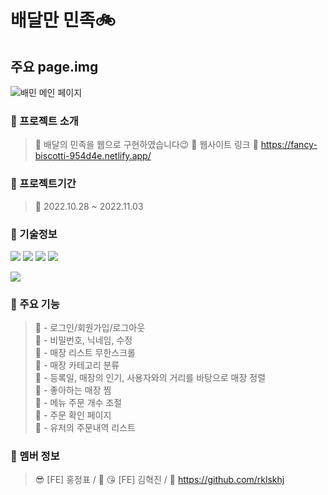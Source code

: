 # 배달만 민족🚲

## 주요 page.img

![배민 메인 페이지](https://user-images.githubusercontent.com/100943412/199680635-41265c8d-a6ce-45e1-80e7-6e356be2ce0f.png)

### 📙 프로젝트 소개
> 📌 배달의 민족을 웹으로 구현하였습니다😉
> 📌 웹사이트 링크 🔗 https://fancy-biscotti-954d4e.netlify.app/

### 📅 프로젝트기간
> 📌 2022.10.28 ~ 2022.11.03

### 📙 기술정보
<img src="https://img.shields.io/badge/react-61DAFB?style=for-the-badge&logo=react&logoColor=black"> <img src="https://img.shields.io/badge/Redux-764ABC?style=for-the-badge&logo=redux&logoColor=white"> <img src="https://img.shields.io/badge/styled-components-DB7093?style=for-the-badge&logo=styled-components&logoColor=black"> <img src="https://img.shields.io/badge/Yarn-2C8EBB?style=for-the-badge&logo=Yarn&logoColor=white">

<img src="https://img.shields.io/badge/Node.js-#339933?style=for-the-badge&logo=Yarn&logoColor=white">

### 📙 주요 기능
> 📌 - 로그인/회원가입/로그아웃  
> 📌 - 비밀번호, 닉네임, 수정  
> 📌 - 매장 리스트 무한스크롤  
> 📌 - 매장 카테고리 분류  
> 📌 - 등록일, 매장의 인기, 사용자와의 거리를 바탕으로 매장 정렬  
> 📌 - 좋아하는 매장 찜  
> 📌 - 메뉴 주문 개수 조절  
> 📌 - 주문 확인 페이지  
> 📌 - 유저의 주문내역 리스트  

### 📙 멤버 정보
> 😎 [FE] 홍정표 / 🔗 
> 😘 [FE] 김혁진 / 🔗 https://github.com/rklskhj

